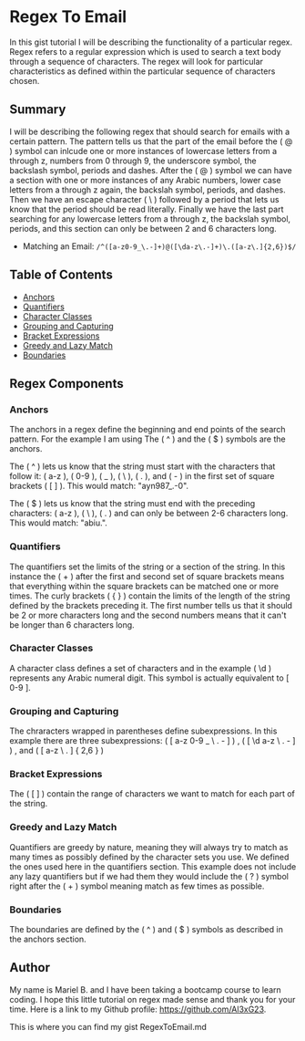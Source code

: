 # Regex To Email

In this gist tutorial I will be describing the functionality of a particular regex. Regex refers to a regular expression which is used to search a text body through a sequence of characters. The regex will look for particular characteristics as defined within the particular sequence of characters chosen.

## Summary

I will be describing the following regex that should search for emails with a certain pattern. The pattern tells us that the part of the email before the ( @ ) symbol can inlcude one or more instances of lowercase letters from a through z, numbers from 0 through 9, the underscore symbol, the backslash symbol, periods and dashes. After the ( @ ) symbol we can have a section with one or more instances of any Arabic numbers, lower case letters from a through z again, the backslah symbol, periods, and dashes. Then we have an escape character ( \ ) followed by a period that lets us know that the period should be read literally. Finally we have the last part searching for any lowercase letters from a through z, the backslah symbol, periods, and this section can only be between 2 and 6 characters long.

* Matching an Email: `/^([a-z0-9_\.-]+)@([\da-z\.-]+)\.([a-z\.]{2,6})$/`

## Table of Contents

- [Anchors](#anchors)
- [Quantifiers](#quantifiers)
- [Character Classes](#character-classes)
- [Grouping and Capturing](#grouping-and-capturing)
- [Bracket Expressions](#bracket-expressions)
- [Greedy and Lazy Match](#greedy-and-lazy-match)
- [Boundaries](#boundaries)

## Regex Components

### Anchors

The anchors in a regex define the beginning and end points of the search pattern. For the example I am using The ( ^ ) and the ( $ ) symbols are the anchors. 

The ( ^ ) lets us know that the string must start with the characters that follow it: ( a-z ), ( 0-9 ), ( _ ), ( \ ), ( . ), and ( - ) in the first set of square brackets ( [ ] ).
This would match: "ayn987_\.-0".

The ( $ ) lets us know that the string must end with the preceding characters: ( a-z ), ( \ ), ( . ) and can only be between 2-6 characters long.
This would match: "abiu\.".

### Quantifiers

The quantifiers set the limits of the string or a section of the string. In this instance the ( + ) after the first and second set of square brackets means that everything within the square brackets can be matched one or more times. The curly brackets ( { } ) contain the limits of the length of the string defined by the brackets preceding it. The first number tells us that it should be 2 or more characters long and the second numbers means that it can't be longer than 6 characters long.

### Character Classes

A character class defines a set of characters and in the example ( \d ) represents any Arabic numeral digit. This symbol is actually equivalent to [ 0-9 ].

### Grouping and Capturing

The chraracters wrapped in parentheses define subexpressions. In this example there are three subexpressions: ( [ a-z 0-9 _ \ . - ] ) , ( [ \d a-z \ . - ] ) , and ( [ a-z \ . ] { 2,6 } )

### Bracket Expressions

The ( [ ] ) contain the range of characters we want to match for each part of the string. 

### Greedy and Lazy Match

Quantifiers are greedy by nature, meaning they will always try to match as many times as possibly defined by the character sets you use. We defined the ones used here in the quantifiers section. This example does not include any lazy quantifiers but if we had them they would include the ( ? ) symbol right after the ( + ) symbol meaning match as few times as possible.

### Boundaries

The boundaries are defined by the ( ^ ) and ( $ ) symbols as described in the anchors section.

## Author

My name is Mariel B. and I have been taking a bootcamp course to learn coding. I hope this little tutorial on regex made sense and thank you for your time. Here is a link to my Github profile: https://github.com/Al3xG23.

This is where you can find my gist RegexToEmail.md